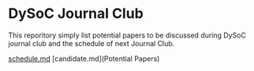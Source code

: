 # DySoC Journal Club

This reporitory simply list potential papers to be discussed during DySoC journal club and the schedule of next Journal Club.  


[schedule.md](Schedule)
[candidate.md](Potential Papers)
